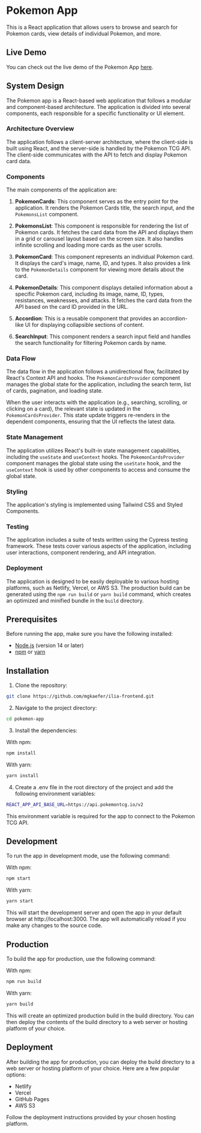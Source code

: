 # Pokemon App

This is a React application that allows users to browse and search for Pokemon cards, view details of individual Pokemon, and more.

## Live Demo

You can check out the live demo of the Pokemon App [here](https://ilia-frontend.vercel.app/).

## System Design

The Pokemon app is a React-based web application that follows a modular and component-based architecture. The application is divided into several components, each responsible for a specific functionality or UI element.

### Architecture Overview

The application follows a client-server architecture, where the client-side is built using React, and the server-side is handled by the Pokemon TCG API. The client-side communicates with the API to fetch and display Pokemon card data.

### Components

The main components of the application are:

1. **PokemonCards**: This component serves as the entry point for the application. It renders the Pokemon Cards title, the search input, and the `PokemonsList` component.

2. **PokemonsList**: This component is responsible for rendering the list of Pokemon cards. It fetches the card data from the API and displays them in a grid or carousel layout based on the screen size. It also handles infinite scrolling and loading more cards as the user scrolls.

3. **PokemonCard**: This component represents an individual Pokemon card. It displays the card's image, name, ID, and types. It also provides a link to the `PokemonDetails` component for viewing more details about the card.

4. **PokemonDetails**: This component displays detailed information about a specific Pokemon card, including its image, name, ID, types, resistances, weaknesses, and attacks. It fetches the card data from the API based on the card ID provided in the URL.

5. **Accordion**: This is a reusable component that provides an accordion-like UI for displaying collapsible sections of content.

6. **SearchInput**: This component renders a search input field and handles the search functionality for filtering Pokemon cards by name.

### Data Flow

The data flow in the application follows a unidirectional flow, facilitated by React's Context API and hooks. The `PokemonCardsProvider` component manages the global state for the application, including the search term, list of cards, pagination, and loading state.

When the user interacts with the application (e.g., searching, scrolling, or clicking on a card), the relevant state is updated in the `PokemonCardsProvider`. This state update triggers re-renders in the dependent components, ensuring that the UI reflects the latest data.


### State Management

The application utilizes React's built-in state management capabilities, including the `useState` and `useContext` hooks. The `PokemonCardsProvider` component manages the global state using the `useState` hook, and the `useContext` hook is used by other components to access and consume the global state.

### Styling

The application's styling is implemented using Tailwind CSS and Styled Components.

### Testing

The application includes a suite of tests written using the Cypress testing framework. These tests cover various aspects of the application, including user interactions, component rendering, and API integration.

### Deployment

The application is designed to be easily deployable to various hosting platforms, such as Netlify, Vercel, or AWS S3. The production build can be generated using the `npm run build` or `yarn build` command, which creates an optimized and minified bundle in the `build` directory.

## Prerequisites

Before running the app, make sure you have the following installed:

- [Node.js](https://nodejs.org/en/) (version 14 or later)
- [npm](https://www.npmjs.com/) or [yarn](https://yarnpkg.com/)

## Installation

1. Clone the repository:

```bash
git clone https://github.com/mgkaefer/ilia-frontend.git
```

2. Navigate to the project directory:

```bash
cd pokemon-app
```

3. Install the dependencies:

With npm:

```bash
npm install
```

With yarn:

```bash
yarn install
```

4. Create a .env file in the root directory of the project and add the following environment variables:

```bash
REACT_APP_API_BASE_URL=https://api.pokemontcg.io/v2
```

This environment variable is required for the app to connect to the Pokemon TCG API.

## Development

To run the app in development mode, use the following command:

With npm:

```bash
npm start
```

With yarn:

```bash
yarn start
```

This will start the development server and open the app in your default browser at http://localhost:3000. The app will automatically reload if you make any changes to the source code.

## Production

To build the app for production, use the following command:

With npm:

```bash
npm run build
```

With yarn:

```bash
yarn build
```

This will create an optimized production build in the build directory. You can then deploy the contents of the build directory to a web server or hosting platform of your choice.

## Deployment

After building the app for production, you can deploy the build directory to a web server or hosting platform of your choice. Here are a few popular options:

- Netlify
- Vercel
- GitHub Pages
- AWS S3

Follow the deployment instructions provided by your chosen hosting platform.

